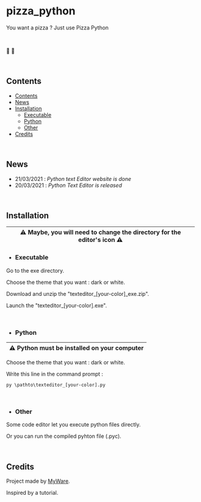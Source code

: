 # pizza_python
You want a pizza ? Just use Pizza Python

<br>

🐍 🍕

<br>

Contents
----------------

- <a href="https://github.com/MyWare386/python_text_editor#contents">Contents</a>
- <a href="https://github.com/MyWare386/python_text_editor#news">News</a>
- <a href="https://github.com/MyWare386/python_text_editor#installation">Installation</a>
  - <a href="https://github.com/MyWare386/python_text_editor#executable">Executable</a>
  - <a href="https://github.com/MyWare386/python_text_editor#python">Python</a>
  - <a href="https://github.com/MyWare386/python_text_editor#other">Other</a>
- <a href="https://github.com/MyWare386/python_text_editor#credits">Credits</a>

<br>

News
----------------

- 21/03/2021 : _Python text Editor website is done_
- 20/03/2021 : _Python Text Editor is released_

<br>

Installation
----------------

| ⚠️ Maybe, you will need to change the directory for the editor's icon ⚠️
|---

- <h3>Executable</h3>

Go to the exe directory.

Choose the theme that you want : dark or white.

Download and unzip the "texteditor_[your-color]_exe.zip".

Launch the "texteditor_[your-color].exe".

<br>

- <h3>Python</h3>

| ⚠️ Python must be installed on your computer
|---

Choose the theme that you want : dark or white.

Write this line in the command prompt :

<code>py \pathto\texteditor_[your-color].py</code>

<br>

- <h3>Other</h3>

Some code editor let you execute python files directly.

Or you can run the compiled pyhton file (.pyc).

<br>

Credits
--------------------------------

Project made by <a href="https://myware386.github.io/myware-website/">MyWare</a>.

Inspired by a tutorial.
